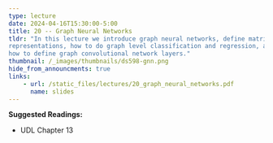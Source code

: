 ```yaml
---
type: lecture
date: 2024-04-16T15:30:00-5:00
title: 20 -- Graph Neural Networks
tldr: "In this lecture we introduce graph neural networks, define matrix
representations, how to do graph level classification and regression, and 
how to define graph convolutional network layers."
thumbnail: /_images/thumbnails/ds598-gnn.png
hide_from_announcments: true
links: 
    - url: /static_files/lectures/20_graph_neural_networks.pdf
      name: slides
---
```

**Suggested Readings:**
- UDL Chapter 13
